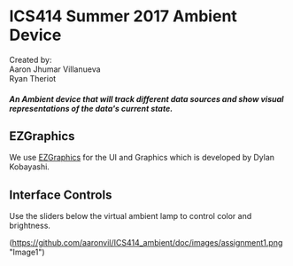 # ICS414 Summer 2017 Ambient Device
Created by:  
Aaron Jhumar Villanueva  
Ryan Theriot

##### An Ambient device that will track different data sources and show visual representations of the data's current state.

## EZGraphics
We use [EZGraphics](http://www2.hawaii.edu/~dylank/ics111/) for the UI and Graphics which is developed by Dylan Kobayashi.

## Interface Controls
Use the sliders below the virtual ambient lamp to control color and brightness.  

(https://github.com/aaronvil/ICS414_ambient/doc/images/assignment1.png "Image1")